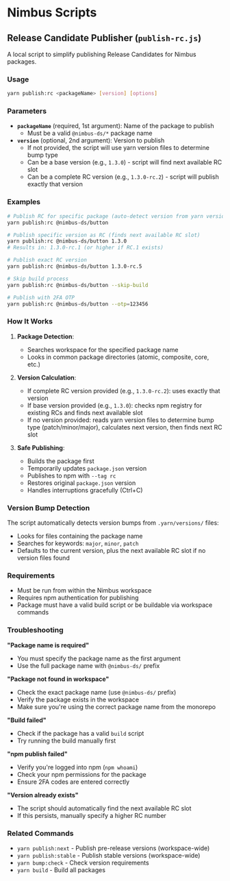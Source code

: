 # Nimbus Scripts

## Release Candidate Publisher (`publish-rc.js`)

A local script to simplify publishing Release Candidates for Nimbus packages.

### Usage

```bash
yarn publish:rc <packageName> [version] [options]
```

### Parameters

- **`packageName`** (required, 1st argument): Name of the package to publish
  - Must be a valid `@nimbus-ds/*` package name
- **`version`** (optional, 2nd argument): Version to publish
  - If not provided, the script will use yarn version files to determine bump type
  - Can be a base version (e.g., `1.3.0`) - script will find next available RC slot
  - Can be a complete RC version (e.g., `1.3.0-rc.2`) - script will publish exactly that version

### Examples

```bash
# Publish RC for specific package (auto-detect version from yarn version files)
yarn publish:rc @nimbus-ds/button

# Publish specific version as RC (finds next available RC slot)
yarn publish:rc @nimbus-ds/button 1.3.0
# Results in: 1.3.0-rc.1 (or higher if RC.1 exists)

# Publish exact RC version
yarn publish:rc @nimbus-ds/button 1.3.0-rc.5

# Skip build process
yarn publish:rc @nimbus-ds/button --skip-build

# Publish with 2FA OTP
yarn publish:rc @nimbus-ds/button --otp=123456
```

### How It Works

1. **Package Detection**:

   - Searches workspace for the specified package name
   - Looks in common package directories (atomic, composite, core, etc.)

2. **Version Calculation**:

   - If complete RC version provided (e.g., `1.3.0-rc.2`): uses exactly that version
   - If base version provided (e.g., `1.3.0`): checks npm registry for existing RCs and finds next available slot
   - If no version provided: reads yarn version files to determine bump type (patch/minor/major), calculates next version, then finds next RC slot

3. **Safe Publishing**:
   - Builds the package first
   - Temporarily updates `package.json` version
   - Publishes to npm with `--tag rc`
   - Restores original `package.json` version
   - Handles interruptions gracefully (Ctrl+C)

### Version Bump Detection

The script automatically detects version bumps from `.yarn/versions/` files:

- Looks for files containing the package name
- Searches for keywords: `major`, `minor`, `patch`
- Defaults to the current version, plus the next available RC slot if no version files found

### Requirements

- Must be run from within the Nimbus workspace
- Requires npm authentication for publishing
- Package must have a valid build script or be buildable via workspace commands

### Troubleshooting

**"Package name is required"**

- You must specify the package name as the first argument
- Use the full package name with `@nimbus-ds/` prefix

**"Package not found in workspace"**

- Check the exact package name (use `@nimbus-ds/` prefix)
- Verify the package exists in the workspace
- Make sure you're using the correct package name from the monorepo

**"Build failed"**

- Check if the package has a valid `build` script
- Try running the build manually first

**"npm publish failed"**

- Verify you're logged into npm (`npm whoami`)
- Check your npm permissions for the package
- Ensure 2FA codes are entered correctly

**"Version already exists"**

- The script should automatically find the next available RC slot
- If this persists, manually specify a higher RC number

### Related Commands

- `yarn publish:next` - Publish pre-release versions (workspace-wide)
- `yarn publish:stable` - Publish stable versions (workspace-wide)
- `yarn bump:check` - Check version requirements
- `yarn build` - Build all packages
